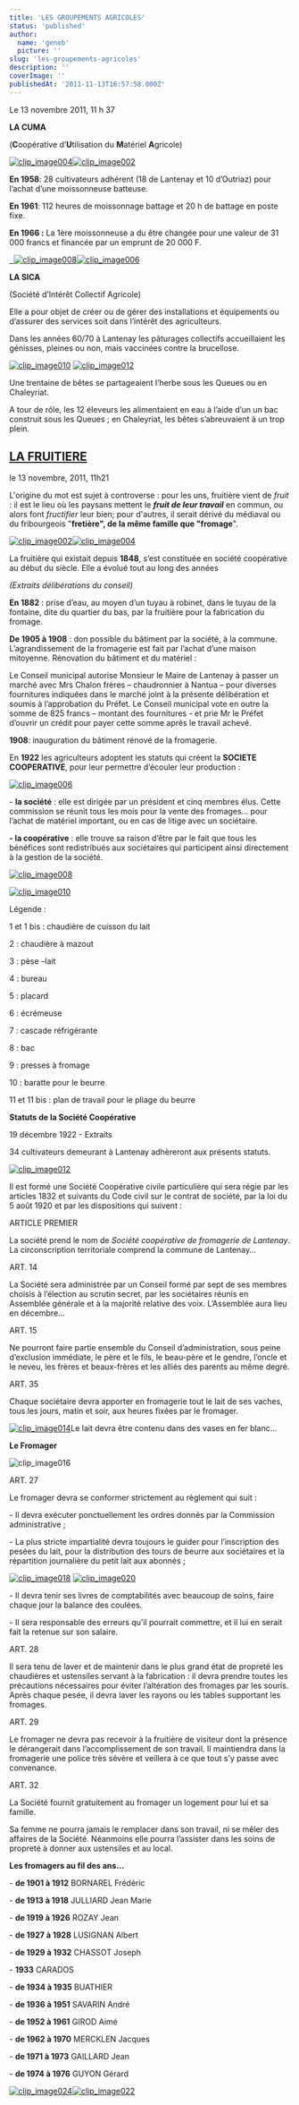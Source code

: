 ```yaml
---
title: 'LES GROUPEMENTS AGRICOLES'
status: 'published'
author:
  name: 'geneb'
  picture: ''
slug: 'les-groupements-agricoles'
description: ''
coverImage: ''
publishedAt: '2011-11-13T16:57:58.000Z'
---
```


Le 13 novembre 2011, 11 h 37

**LA CUMA**

(**C**oopérative d’**U**tilisation du **M**atériel **A**gricole)

[![clip_image004](https://beguelins.net/blog/public/Windows-Live-Writer/97d350d174e5_14A3C/clip_image004_thumb.jpg "clip_image004")](https://beguelins.net/blog/public/Windows-Live-Writer/97d350d174e5_14A3C/clip_image004_2.jpg)[![clip_image002](https://beguelins.net/blog/public/Windows-Live-Writer/97d350d174e5_14A3C/clip_image002_thumb.jpg "clip_image002")](https://beguelins.net/blog/public/Windows-Live-Writer/97d350d174e5_14A3C/clip_image002_2.jpg)

**En 1958**: 28 cultivateurs adhérent (18 de Lantenay et 10 d’Outriaz) pour l’achat d’une moissonneuse batteuse.

**En 1961**: 112 heures de moissonnage battage et 20 h de battage en poste fixe.

**En 1966 :** La 1ère moissonneuse a du être changée pour une valeur de 31 000 francs et financée par un emprunt de 20 000 F.

[  ](https://beguelins.net/blog/public/Windows-Live-Writer/97d350d174e5_14A3C/clip_image006_2.jpg)[![clip_image008](https://beguelins.net/blog/public/Windows-Live-Writer/97d350d174e5_14A3C/clip_image008_thumb.jpg "clip_image008")](https://beguelins.net/blog/public/Windows-Live-Writer/97d350d174e5_14A3C/clip_image008_2.jpg)[![clip_image006](https://beguelins.net/blog/public/Windows-Live-Writer/97d350d174e5_14A3C/clip_image006_thumb.jpg "clip_image006")](https://beguelins.net/blog/public/Windows-Live-Writer/97d350d174e5_14A3C/clip_image006_2.jpg)

**LA SICA**

(Société d’Intérêt Collectif Agricole)

Elle a pour objet de créer ou de gérer des installations et équipements ou d’assurer des services soit dans l’intérêt des agriculteurs.

Dans les années 60/70 à Lantenay les pâturages collectifs accueillaient les génisses, pleines ou non, mais vaccinées contre la brucellose.

[![clip_image010](https://beguelins.net/blog/public/Windows-Live-Writer/97d350d174e5_14A3C/clip_image010_thumb.jpg "clip_image010")](https://beguelins.net/blog/public/Windows-Live-Writer/97d350d174e5_14A3C/clip_image010_2.jpg) [![clip_image012](https://beguelins.net/blog/public/Windows-Live-Writer/97d350d174e5_14A3C/clip_image012_thumb.jpg "clip_image012")](https://beguelins.net/blog/public/Windows-Live-Writer/97d350d174e5_14A3C/clip_image012_2.jpg)

Une trentaine de bêtes se partageaient l’herbe sous les Queues ou en Chaleyriat.

A tour de rôle, les 12 éleveurs les alimentaient en eau à l’aide d’un un bac construit sous les Queues ; en Chaleyriat, les bêtes s’abreuvaient à un trop plein.

## [LA FRUITIERE](https://beguelins.net/blog/index.php/post/2011/11/13/LA-FRUITIERE)

le 13 novembre, 2011, 11h21

L'origine du mot est sujet à controverse : pour les uns, fruitière vient de *fruit* : il est le lieu où les paysans mettent le ***fruit de leur travail*** en commun, ou alors font *fructifier* leur bien; pour d'autres, il serait dérivé du médiaval ou du fribourgeois "**fretière", de la même famille que "fromage**".

[![clip_image002](https://beguelins.net/blog/public/Windows-Live-Writer/222ec7ab81d9_144CD/clip_image002_thumb.jpg "clip_image002")](https://beguelins.net/blog/public/Windows-Live-Writer/222ec7ab81d9_144CD/clip_image002_2.jpg)[![clip_image004](https://beguelins.net/blog/public/Windows-Live-Writer/222ec7ab81d9_144CD/clip_image004_thumb.jpg "clip_image004")](https://beguelins.net/blog/public/Windows-Live-Writer/222ec7ab81d9_144CD/clip_image004_2.jpg)

La fruitière qui existait depuis **1848**, s’est constituée en société coopérative au début du siècle. Elle a évolué tout au long des années

*(Extraits délibérations du conseil)*

**En 1882** : prise d’eau, au moyen d’un tuyau à robinet, dans le tuyau de la fontaine, dite du quartier du bas, par la fruitière pour la fabrication du fromage.

**De 1905 à 1908** : don possible du bâtiment par la société, à la commune. L’agrandissement de la fromagerie est fait par l’achat d’une maison mitoyenne. Rénovation du bâtiment et du matériel :

Le Conseil municipal autorise Monsieur le Maire de Lantenay à passer un marché avec Mrs Chalon frères – chaudronnier à Nantua – pour diverses fournitures indiquées dans le marché joint à la présente délibération et soumis à l’approbation du Préfet. Le Conseil municipal vote en outre la somme de 825 francs – montant des fournitures - et prie Mr le Préfet d’ouvrir un crédit pour payer cette somme après le travail achevé.

**1908**: inauguration du bâtiment rénové de la fromagerie.

En **1922** les agriculteurs adoptent les statuts qui créent la **SOCIETE COOPERATIVE**, pour leur permettre d’écouler leur production :

[![clip_image006](https://beguelins.net/blog/public/Windows-Live-Writer/222ec7ab81d9_144CD/clip_image006_thumb.jpg "clip_image006")](https://beguelins.net/blog/public/Windows-Live-Writer/222ec7ab81d9_144CD/clip_image006_2.jpg)

\- **la société** : elle est dirigée par un président et cinq membres élus. Cette commission se réunit tous les mois pour la vente des fromages… pour l’achat de matériel important, ou en cas de litige avec un sociétaire.

**- la coopérative** : elle trouve sa raison d’être par le fait que tous les bénéfices sont redistribués aux sociétaires qui participent ainsi directement à la gestion de la société.

[![clip_image008](https://beguelins.net/blog/public/Windows-Live-Writer/222ec7ab81d9_144CD/clip_image008_thumb.jpg "clip_image008")](https://beguelins.net/blog/public/Windows-Live-Writer/222ec7ab81d9_144CD/clip_image008_2.jpg)

[![clip_image010](https://beguelins.net/blog/public/Windows-Live-Writer/222ec7ab81d9_144CD/clip_image010_thumb.jpg "clip_image010")](https://beguelins.net/blog/public/Windows-Live-Writer/222ec7ab81d9_144CD/clip_image010_2.jpg)

Légende :

1 et 1 bis : chaudière de cuisson du lait

2 : chaudière à mazout

3 : pèse –lait

4 : bureau

5 : placard

6 : écrémeuse

7 : cascade réfrigérante

8 : bac

9 : presses à fromage

10 : baratte pour le beurre

11 et 11 bis : plan de travail pour le pliage du beurre

**Statuts de la Société Coopérative**

19 décembre 1922 - Extraits

34 cultivateurs demeurant à Lantenay adhèreront aux présents statuts.

[![clip_image012](https://beguelins.net/blog/public/Windows-Live-Writer/222ec7ab81d9_144CD/clip_image012_thumb.jpg "clip_image012")](https://beguelins.net/blog/public/Windows-Live-Writer/222ec7ab81d9_144CD/clip_image012_2.jpg)

Il est formé une Société Coopérative civile particulière qui sera régie par les articles 1832 et suivants du Code civil sur le contrat de société, par la loi du 5 août 1920 et par les dispositions qui suivent :

ARTICLE PREMIER

La société prend le nom de *Société coopérative de fromagerie de Lantenay*. La circonscription territoriale comprend la commune de Lantenay…

ART. 14

La Société sera administrée par un Conseil formé par sept de ses membres choisis à l’élection au scrutin secret, par les sociétaires réunis en Assemblée générale et à la majorité relative des voix. L’Assemblée aura lieu en décembre…

ART. 15

Ne pourront faire partie ensemble du Conseil d’administration, sous peine d’exclusion immédiate, le père et le fils, le beau-père et le gendre, l’oncle et le neveu, les frères et beaux-frères et les alliés des parents au même degré.

ART. 35

Chaque sociétaire devra apporter en fromagerie tout le lait de ses vaches, tous les jours, matin et soir, aux heures fixées par le fromager.

[![clip_image014](https://beguelins.net/blog/public/Windows-Live-Writer/222ec7ab81d9_144CD/clip_image014_thumb.jpg "clip_image014")](https://beguelins.net/blog/public/Windows-Live-Writer/222ec7ab81d9_144CD/clip_image014_2.jpg)Le lait devra être contenu dans des vases en fer blanc…

**Le Fromager**

![clip_image016](https://beguelins.net/blog/public/Windows-Live-Writer/222ec7ab81d9_144CD/clip_image016_thumb.jpg "clip_image016")

ART. 27

Le fromager devra se conformer strictement au règlement qui suit :

\- Il devra exécuter ponctuellement les ordres donnés par la Commission administrative ;

\- La plus stricte impartialité devra toujours le guider pour l’inscription des pesées du lait, pour la distribution des tours de beurre aux sociétaires et la répartition journalière du petit lait aux abonnés ;

[![clip_image018](https://beguelins.net/blog/public/Windows-Live-Writer/222ec7ab81d9_144CD/clip_image018_thumb.jpg "clip_image018")](https://beguelins.net/blog/public/Windows-Live-Writer/222ec7ab81d9_144CD/clip_image018_2.jpg) [![clip_image020](https://beguelins.net/blog/public/Windows-Live-Writer/222ec7ab81d9_144CD/clip_image020_3be19010-1557-4c7b-8522-f7eb3621d523.jpg "clip_image020")](http://upload.wikimedia.org/wikipedia/commons/b/be/CaveFontain08.JPG)

\- Il devra tenir ses livres de comptabilités avec beaucoup de soins, faire chaque jour la balance des coulées.

\- Il sera responsable des erreurs qu’il pourrait commettre, et il lui en serait fait la retenue sur son salaire.

ART. 28

Il sera tenu de laver et de maintenir dans le plus grand état de propreté les chaudières et ustensiles servant à la fabrication : il devra prendre toutes les précautions nécessaires pour éviter l’altération des fromages par les souris. Après chaque pesée, il devra laver les rayons ou les tables supportant les fromages.

ART. 29

Le fromager ne devra pas recevoir à la fruitière de visiteur dont la présence le dérangerait dans l’accomplissement de son travail. Il maintiendra dans la fromagerie une police très sévère et veillera à ce que tout s’y passe avec convenance.

ART. 32

La Société fournit gratuitement au fromager un logement pour lui et sa famille.

Sa femme ne pourra jamais le remplacer dans son travail, ni se mêler des affaires de la Société. Néanmoins elle pourra l’assister dans les soins de propreté à donner aux ustensiles et au local.

**Les fromagers au fil des ans…**

\- **de 1901 à 1912** BORNAREL Frédéric

\- **de 1913 à 1918** JULLIARD Jean Marie

\- **de 1919 à 1926** ROZAY Jean

\- **de 1927 à 1928** LUSIGNAN Albert

\- **de 1929 à 1932** CHASSOT Joseph

\- **1933** CARADOS

\- **de 1934 à 1935** BUATHIER

\- **de 1936 à 1951** SAVARIN André

\- **de 1952 à 1961** GIROD Aimé

\- **de 1962 à 1970** MERCKLEN Jacques

\- **de 1971 à 1973** GAILLARD Jean

\- **de 1974 à 1976** GUYON Gérard

[![clip_image024](https://beguelins.net/blog/public/Windows-Live-Writer/222ec7ab81d9_144CD/clip_image024_thumb.jpg "clip_image024")](https://beguelins.net/blog/public/Windows-Live-Writer/222ec7ab81d9_144CD/clip_image024_2.jpg)[![clip_image022](https://beguelins.net/blog/public/Windows-Live-Writer/222ec7ab81d9_144CD/clip_image022_thumb.jpg "clip_image022")](https://beguelins.net/blog/public/Windows-Live-Writer/222ec7ab81d9_144CD/clip_image022_2.jpg)